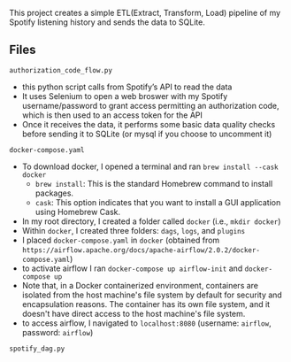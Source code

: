 This project creates a simple ETL(Extract, Transform, Load) pipeline of my Spotify listening history and sends the data to SQLite.

## Files
`authorization_code_flow.py`
- this python script calls from Spotify’s API to read the data
- It uses Selenium to open a web broswer with my Spotify username/password to grant access permitting an authorization code, which is then used to an access token for the API
- Once it receives the data, it performs some basic data quality checks before sending it to SQLite (or mysql if you choose to uncomment it)
 
`docker-compose.yaml`
- To download docker, I opened a terminal and ran `brew install --cask docker`
  - `brew install`: This is the standard Homebrew command to install packages.
  - `cask`: This option indicates that you want to install a GUI application using Homebrew Cask.
- In my root directory, I created a folder called `docker` (i.e., `mkdir docker`)
- Within `docker`, I created three folders: `dags`, `logs`, and `plugins`
- I placed `docker-compose.yaml` in `docker` (obtained from `https://airflow.apache.org/docs/apache-airflow/2.0.2/docker-compose.yaml`)
- to activate airflow I ran `docker-compose up airflow-init` and `docker-compose up`
- Note that, in a Docker containerized environment, containers are isolated from the host machine's file system by default for security and encapsulation reasons. The container has its own file system, and it doesn't have direct access to the host machine's file system.
- to access airflow, I navigated to `localhost:8080` (username: `airflow`, password: `airflow`)
  
`spotify_dag.py`
